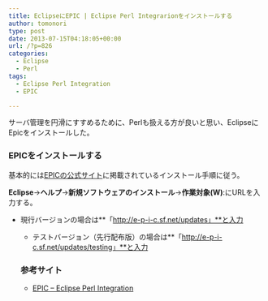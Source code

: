 ```yaml
---
title: EclipseにEPIC | Eclipse Perl Integrarionをインストールする
author: tomonori
type: post
date: 2013-07-15T04:18:05+00:00
url: /?p=826
categories:
  - Eclipse
  - Perl
tags:
  - Eclipse Perl Integration
  - EPIC

---
```

サーバ管理を円滑にすすめるために、Perlも扱える方が良いと思い、EclipseにEpicをインストールした。

### EPICをインストールする

基本的には[EPICの公式サイト][1]に掲載されているインストール手順に従う。
  
**Eclipse**→**ヘルプ**→**新規ソフトウェアのインストール**→**作業対象(W)**:にURLを入力する。

  * 現行バージョンの場合は**「http://e-p-i-c.sf.net/updates」**と入力 
      * テストバージョン（先行配布版）の場合は**「http://e-p-i-c.sf.net/updates/testing」**と入力 </ul> 
        ### 参考サイト
        
          * [EPIC &#8211; Eclipse Perl Integration][2] </ul>

 [1]: http://www.epic-ide.org/download.php
 [2]: http://www.epic-ide.org/